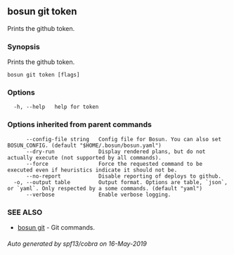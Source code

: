 ## bosun git token

Prints the github token.

### Synopsis

Prints the github token.

```
bosun git token [flags]
```

### Options

```
  -h, --help   help for token
```

### Options inherited from parent commands

```
      --config-file string   Config file for Bosun. You can also set BOSUN_CONFIG. (default "$HOME/.bosun/bosun.yaml")
      --dry-run              Display rendered plans, but do not actually execute (not supported by all commands).
      --force                Force the requested command to be executed even if heuristics indicate it should not be.
      --no-report            Disable reporting of deploys to github.
  -o, --output table         Output format. Options are table, `json`, or `yaml`. Only respected by a some commands. (default "yaml")
      --verbose              Enable verbose logging.
```

### SEE ALSO

* [bosun git](bosun_git.md)	 - Git commands.

###### Auto generated by spf13/cobra on 16-May-2019
